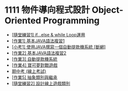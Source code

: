 # 1111 物件導向程式設計 Object-Oriented Programming

- [[隨堂練習1] if...else & while Loop運用](練習1)
- [[作業1] 基本JAVA語法複習1](作業1)
- [[小考1] 使用JAVA撰寫一個自動提款機系統 [斷網]](小考1)
- [[作業2] 基本JAVA語法複習2](作業2)
- [[作業3] 自動提款機系統](作業3)
- [[作業4] 寶可夢對戰遊戲](作業4)
- [期中考 (線上考試)](期中考)
- [[作業5] 抽象類別與繼承](作業5)
- [[隨堂練習2] 設計線上遊戲類別](練習2)
